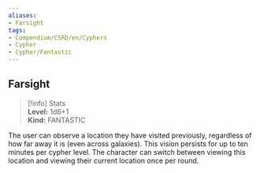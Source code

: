 ```yaml
---
aliases:
- Farsight
tags:
- Compendium/CSRD/en/Cyphers
- Cypher
- Cypher/Fantastic
---
```


  
## Farsight  
>[!info] Stats  
> **Level:** 1d6+1  
> **Kind:** FANTASTIC
  
The user can observe a location they have visited previously, regardless of how far away it is (even across galaxies). This vision persists for up to ten minutes per cypher level. The character can switch between viewing this location and viewing their current location once per round.